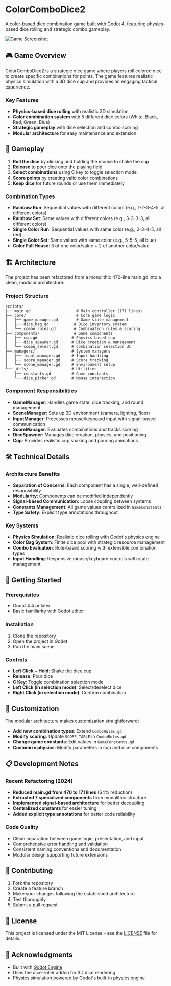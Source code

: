 # ColorComboDice2

A color-based dice combination game built with Godot 4, featuring physics-based dice rolling and strategic combo gameplay.

![Game Screenshot](screenshots/gameplay.png)

## 🎮 Game Overview

ColorComboDice2 is a strategic dice game where players roll colored dice to create specific combinations for points. The game features realistic physics simulation with a 3D dice cup and provides an engaging tactical experience.

### Key Features

- **Physics-based dice rolling** with realistic 3D simulation
- **Color combination system** with 5 different dice colors (White, Black, Red, Green, Blue)
- **Strategic gameplay** with dice selection and combo scoring
- **Modular architecture** for easy maintenance and extension

## 🎯 Gameplay

1. **Roll the dice** by clicking and holding the mouse to shake the cup
2. **Release** to pour dice onto the playing field
3. **Select combinations** using C key to toggle selection mode
4. **Score points** by creating valid color combinations
5. **Keep dice** for future rounds or use them immediately

### Combination Types

- **Rainbow Run**: Sequential values with different colors (e.g., 1-2-3-4-5, all different colors)
- **Rainbow Set**: Same values with different colors (e.g., 3-3-3-3, all different colors)
- **Single Color Run**: Sequential values with same color (e.g., 2-3-4-5, all red)
- **Single Color Set**: Same values with same color (e.g., 5-5-5, all blue)
- **Color Full House**: 3 of one color/value + 2 of another color/value

## 🏗️ Architecture

The project has been refactored from a monolithic 470-line main.gd into a clean, modular architecture:

### Project Structure

```
scripts/
├── main.gd                    # Main controller (171 lines)
├── core/                      # Core game logic
│   ├── game_manager.gd        # Game state management
│   ├── dice_bag.gd           # Dice inventory system
│   └── combo_rules.gd        # Combination rules & scoring
├── components/               # Game components
│   ├── cup.gd               # Physics-based cup
│   ├── dice_spawner.gd      # Dice creation & management
│   └── combo_select.gd      # Combination selection UI
├── managers/                # System managers
│   ├── input_manager.gd     # Input handling
│   ├── score_manager.gd     # Score tracking
│   └── scene_manager.gd     # Environment setup
└── utils/                   # Utilities
	├── constants.gd         # Game constants
	└── dice_picker.gd       # Mouse interaction
```

### Component Responsibilities

- **GameManager**: Handles game state, dice tracking, and round management
- **SceneManager**: Sets up 3D environment (camera, lighting, floor)
- **InputManager**: Processes mouse/keyboard input with signal-based communication
- **ScoreManager**: Evaluates combinations and tracks scoring
- **DiceSpawner**: Manages dice creation, physics, and positioning
- **Cup**: Provides realistic cup shaking and pouring animations

## 🛠️ Technical Details

### Architecture Benefits

- **Separation of Concerns**: Each component has a single, well-defined responsibility
- **Modularity**: Components can be modified independently
- **Signal-based Communication**: Loose coupling between systems
- **Constants Management**: All game values centralized in `GameConstants`
- **Type Safety**: Explicit type annotations throughout

### Key Systems

- **Physics Simulation**: Realistic dice rolling with Godot's physics engine
- **Color Bag System**: Finite dice pool with strategic resource management
- **Combo Evaluation**: Rule-based scoring with extensible combination types
- **Input Handling**: Responsive mouse/keyboard controls with state management

## 🚀 Getting Started

### Prerequisites

- Godot 4.4 or later
- Basic familiarity with Godot editor

### Installation

1. Clone the repository
2. Open the project in Godot
3. Run the main scene

### Controls

- **Left Click + Hold**: Shake the dice cup
- **Release**: Pour dice
- **C Key**: Toggle combination selection mode
- **Left Click (in selection mode)**: Select/deselect dice
- **Right Click (in selection mode)**: Confirm combination

## 🎨 Customization

The modular architecture makes customization straightforward:

- **Add new combination types**: Extend `ComboRules.gd`
- **Modify scoring**: Update `SCORE_TABLE` in `ComboRules.gd`
- **Change game constants**: Edit values in `GameConstants.gd`
- **Customize physics**: Modify parameters in cup and dice components

## 📋 Development Notes

### Recent Refactoring (2024)

- **Reduced main.gd from 470 to 171 lines** (64% reduction)
- **Extracted 7 specialized components** from monolithic structure
- **Implemented signal-based architecture** for better decoupling
- **Centralized constants** for easier tuning
- **Added explicit type annotations** for better code reliability

### Code Quality

- Clean separation between game logic, presentation, and input
- Comprehensive error handling and validation
- Consistent naming conventions and documentation
- Modular design supporting future extensions

## 🤝 Contributing

1. Fork the repository
2. Create a feature branch
3. Make your changes following the established architecture
4. Test thoroughly
5. Submit a pull request

## 📄 License

This project is licensed under the MIT License - see the [LICENSE](LICENSE) file for details.

## 🙏 Acknowledgments

- Built with [Godot Engine](https://godotengine.org/)
- Uses the dice-roller addon for 3D dice rendering
- Physics simulation powered by Godot's built-in physics engine
